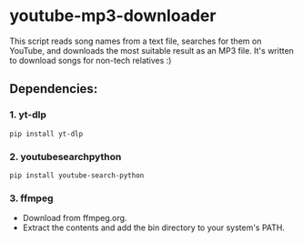 # youtube-mp3-downloader
This script reads song names from a text file, searches for them on YouTube, and downloads the most suitable result as an MP3 file. It's written to download songs for non-tech relatives :)

## Dependencies:

### 1. yt-dlp

```pip install yt-dlp```

### 2. youtubesearchpython

```pip install youtube-search-python```

### 3. ffmpeg
  - Download from ffmpeg.org.
  - Extract the contents and add the bin directory to your system's PATH.
